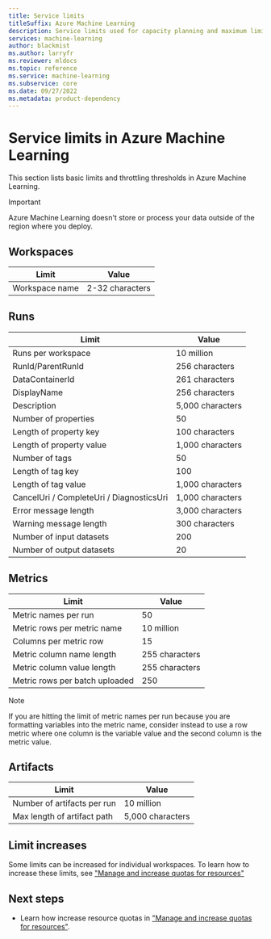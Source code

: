 ```yaml
---
title: Service limits
titleSuffix: Azure Machine Learning
description: Service limits used for capacity planning and maximum limits on requests and responses for Azure Machine Learning.
services: machine-learning
author: blackmist
ms.author: larryfr
ms.reviewer: mldocs
ms.topic: reference
ms.service: machine-learning
ms.subservice: core
ms.date: 09/27/2022
ms.metadata: product-dependency
---
```


# Service limits in Azure Machine Learning

This section lists basic limits and throttling thresholds in Azure Machine Learning. 

> [!IMPORTANT]
> Azure Machine Learning doesn't store or process your data outside of the region where you deploy.

## Workspaces

| Limit | Value |
| --- | --- |
| Workspace name | 2-32 characters |

## Runs
| Limit | Value |
| --- | --- |
| Runs per workspace | 10 million |
| RunId/ParentRunId | 256 characters |
| DataContainerId | 261 characters |
| DisplayName |256 characters|
| Description |5,000 characters|
| Number of properties |50 |
| Length of property key |100 characters |
| Length of property value |1,000 characters |
| Number of tags |50 |
| Length of tag key |100 |
| Length of tag value |1,000 characters |
| CancelUri / CompleteUri / DiagnosticsUri |1,000 characters |
| Error message length |3,000 characters |
| Warning message length |300 characters |
| Number of input datasets |200 |
| Number of output datasets |20 |


## Metrics
| Limit | Value |
| --- | --- |
| Metric names per run |50|
| Metric rows per metric name |10 million|
| Columns per metric row |15|
| Metric column name length |255 characters |
| Metric column value length |255 characters |
| Metric rows per batch uploaded | 250 |

> [!NOTE]
> If you are hitting the limit of metric names per run because you are formatting variables into the metric name, consider instead to use a row metric where one column is the variable value and the second column is the metric value.

## Artifacts

| Limit | Value |
| --- | --- |
| Number of artifacts per run |10 million|
| Max length of artifact path |5,000 characters |

## Limit increases

Some limits can be increased for individual workspaces. To learn how to increase these limits, see ["Manage and increase quotas for resources"](how-to-manage-quotas.md)

## Next steps

- Learn how increase resource quotas in ["Manage and increase quotas for resources"](how-to-manage-quotas.md).